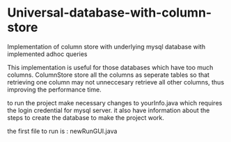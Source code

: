 # Universal-database-with-column-store
Implementation of column store with underlying mysql database with implemented adhoc queries 

This implementation is useful for those databases which have too much columns. ColumnStore store all the columns as seperate tables so that retrieving one column may not unneccesary retrieve all other columns, thus improving the performance time.


to run the project make necessary changes to yourInfo.java which requires the login credential for mysql server.
it also have information about the steps to create the database to make the project work.

the first file to run is : newRunGUI.java 


